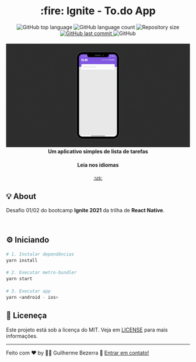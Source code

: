 <h1 align="center">
    <br>
    :fire: Ignite - To.do App 
</h1>

<p align="center">
  <img alt="GitHub top language" src="https://img.shields.io/github/languages/top/gbdsantos/react-native-rocketseat-ignite-challenge-1-todos.svg">

  <img alt="GitHub language count" src="https://img.shields.io/github/languages/count/gbdsantos/react-native-rocketseat-ignite-challenge-1-todos.svg">

  <img alt="Repository size" src="https://img.shields.io/github/repo-size/gbdsantos/react-native-rocketseat-ignite-challenge-1-todos.svg">

  <a href="https://github.com/gbdsantos/react-native-rocketseat-ignite-challenge-1-todos/commits/master">
    <img alt="GitHub last commit" src="https://img.shields.io/github/last-commit/gbdsantos/react-native-rocketseat-ignite-challenge-1-todos.svg">
  </a>

  <img alt="GitHub" src="https://img.shields.io/github/license/gbdsantos/react-native-rocketseat-ignite-challenge-1-todos.svg">
</p>

<h4 align="center">
  <img src="./assets/todo-app-demo.gif">
  Um aplicativo simples de lista de tarefas
</h4>

<div align="center">
  <h4 align="center">Leia nos idiomas</h4>
  <a href="https://github.com/gbdsantos/react-native-rocketseat-ignite-challenge-1-todos">:us:
  </a>
</div>
</p>

## :bulb: About 

Desafio 01/02 do bootcamp **Ignite 2021** da trilha de **React Native**.

<br />

## :gear: Iniciando

```Bash
# 1. Instalar dependências
yarn install

# 2. Executar metro-bundler
yarn start

# 3. Executar app
yarn <android - ios>
```

## :memo: Liceneça
Este projeto está sob a licença do MIT. Veja em [LICENSE](https://github.com/gbdsantos/react-native-rocketseat-ignite-challenge-1-todos/blob/master/LICENSE) para mais informações.

---
Feito com ♥ by :man_astronaut: Guilherme Bezerra :wave: [Entrar em contato!](https://www.linkedin.com/in/gbdsantos/)
